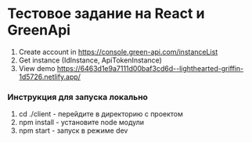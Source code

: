 # Тестовое задание на React и GreenApi

1. Create account in https://console.green-api.com/instanceList
2. Get instance (IdInstance, ApiTokenInstance)
3. View demo https://6463d1e9a7111d00baf3cd6d--lighthearted-griffin-1d5726.netlify.app/

### Инструкция для запуска локально
1. cd ./client - перейдите в директорию с проектом
2. npm install - установите node модули
3. npm start - запуск в режиме dev